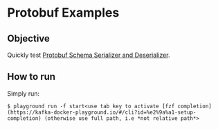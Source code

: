 # Protobuf Examples

## Objective

Quickly test [Protobuf Schema Serializer and Deserializer](https://docs.confluent.io/platform/current/schema-registry/serdes-develop/serdes-protobuf.html).


## How to run

Simply run:

```
$ playground run -f start<use tab key to activate [fzf completion](https://kafka-docker-playground.io/#/cli?id=%e2%9a%a1-setup-completion) (otherwise use full path, i.e *not relative path*>
```
